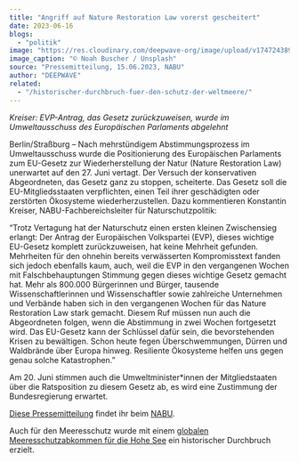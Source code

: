 ```yaml
---
title: "Angriff auf Nature Restoration Law vorerst gescheitert"
date: 2023-06-16
blogs: 
  - "politik"
image: "https://res.cloudinary.com/deepwave-org/image/upload/v1747243891/deepwave.org/noah-buscher-x8ZStukS2PM-unsplash-scaled.jpg"
image_caption: "© Noah Buscher / Unsplash"
source: "Pressemitteilung, 15.06.2023, NABU"
author: "DEEPWAVE"
related: 
  - "/historischer-durchbruch-fuer-den-schutz-der-weltmeere/"
---
```


_Kreiser: EVP-Antrag, das Gesetz zurückzuweisen, wurde im Umweltausschuss des Europäischen Parlaments abgelehnt_

Berlin/Straßburg – Nach mehrstündigem Abstimmungsprozess im Umweltausschuss wurde die Positionierung des Europäischen Parlaments zum EU-Gesetz zur Wiederherstellung der Natur (Nature Restoration Law) unerwartet auf den 27. Juni vertagt. Der Versuch der konservativen Abgeordneten, das Gesetz ganz zu stoppen, scheiterte. Das Gesetz soll die EU-Mitgliedsstaaten verpflichten, einen Teil ihrer geschädigten oder zerstörten Ökosysteme wiederherzustellen. Dazu kommentieren Konstantin Kreiser, NABU-Fachbereichsleiter für Naturschutzpolitik:

“Trotz Vertagung hat der Naturschutz einen ersten kleinen Zwischensieg erlangt: Der Antrag der Europäischen Volkspartei (EVP), dieses wichtige EU-Gesetz komplett zurückzuweisen, hat keine Mehrheit gefunden. Mehrheiten für den ohnehin bereits verwässerten Kompromisstext fanden sich jedoch ebenfalls kaum, auch, weil die EVP in den vergangenen Wochen mit Falschbehauptungen Stimmung gegen dieses wichtige Gesetz gemacht hat. Mehr als 800.000 Bürgerinnen und Bürger, tausende Wissenschaftlerinnen und Wissenschaftler sowie zahlreiche Unternehmen und Verbände haben sich in den vergangenen Wochen für das Nature Restoration Law stark gemacht. Diesem Ruf müssen nun auch die Abgeordneten folgen, wenn die Abstimmung in zwei Wochen fortgesetzt wird. Das EU-Gesetz kann der Schlüssel dafür sein, die bevorstehenden Krisen zu bewältigen. Schon heute fegen Überschwemmungen, Dürren und Waldbrände über Europa hinweg. Resiliente Ökosysteme helfen uns gegen genau solche Katastrophen.”

Am 20. Juni stimmen auch die Umweltminister\*innen der Mitgliedstaaten über die Ratsposition zu diesem Gesetz ab, es wird eine Zustimmung der Bundesregierung erwartet.

[Diese Pressemitteilung](https://www.nabu.de/presse/pressemitteilungen/index.php?popup=true&show=38102&db=presseservice) findet ihr beim [NABU](https://www.nabu.de/).

Auch für den Meeresschutz wurde mit einem [globalen Meeresschutzabkommen für die Hohe See](https://www.deepwave.org/historischer-durchbruch-fuer-den-schutz-der-weltmeere/) ein historischer Durchbruch erzielt.

